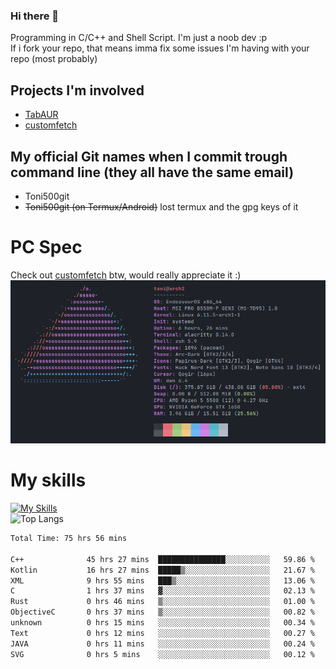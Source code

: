 ### Hi there 👋

Programming in C/C++ and Shell Script. I'm just a noob dev :p\
If i fork your repo, that means imma fix some issues I'm having with your repo (most probably)

## Projects I'm involved
 - [TabAUR](https://github.com/BurntRanch/TabAUR)
 - [customfetch](https://github.com/Toni500github/customfetch)

## My official Git names when I commit trough command line (they all have the same email)
* Toni500git
* ~~Toni500git (on Termux/Android)~~ lost termux and the gpg keys of it

# PC Spec
Check out [customfetch](https://github.com/Toni500github/customfetch) btw, would really appreciate it :)
![screenshot.png](https://github.com/Toni500github/customfetch/raw/main/screenshot.png)

# My skills
[![My Skills](https://skillicons.dev/icons?i=cpp,bash,androidstudio,arch,linux&theme=light)](https://skillicons.dev)\
![Top Langs](https://github-readme-stats.vercel.app/api/top-langs/?username=Toni500github&layout=compact)

<!--START_SECTION:waka-->

```txt
Total Time: 75 hrs 56 mins

C++              45 hrs 27 mins  ███████████████░░░░░░░░░░   59.86 %
Kotlin           16 hrs 27 mins  █████▒░░░░░░░░░░░░░░░░░░░   21.67 %
XML              9 hrs 55 mins   ███▒░░░░░░░░░░░░░░░░░░░░░   13.06 %
C                1 hrs 37 mins   ▓░░░░░░░░░░░░░░░░░░░░░░░░   02.13 %
Rust             0 hrs 46 mins   ▒░░░░░░░░░░░░░░░░░░░░░░░░   01.00 %
ObjectiveC       0 hrs 37 mins   ▒░░░░░░░░░░░░░░░░░░░░░░░░   00.82 %
unknown          0 hrs 15 mins   ░░░░░░░░░░░░░░░░░░░░░░░░░   00.34 %
Text             0 hrs 12 mins   ░░░░░░░░░░░░░░░░░░░░░░░░░   00.27 %
JAVA             0 hrs 11 mins   ░░░░░░░░░░░░░░░░░░░░░░░░░   00.24 %
SVG              0 hrs 5 mins    ░░░░░░░░░░░░░░░░░░░░░░░░░   00.12 %
```

<!--END_SECTION:waka-->
